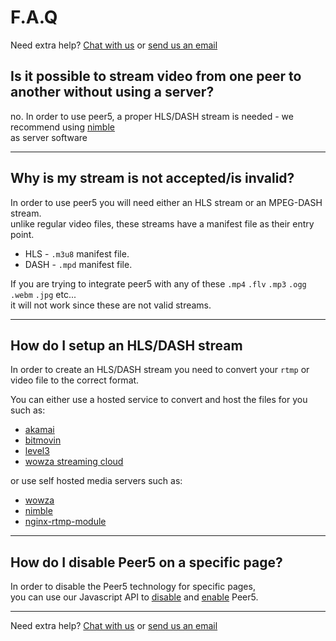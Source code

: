 # F.A.Q

Need extra help? <a href="javascript:Intercom('show')">Chat with us</a> or [send us an email](mailto:info@peer5.com)

## Is it possible to stream video from one peer to another without using a server?
no. In order to use peer5, a proper HLS/DASH stream is needed - we recommend using [nimble](https://wmspanel.com/nimble)  
as server software

---

## Why is my stream is not accepted/is invalid?
In order to use peer5 you will need either an HLS stream or an MPEG-DASH stream.  
 unlike regular video files, these streams have a manifest file as their entry point.
  
- HLS - `.m3u8` manifest file.  
- DASH - `.mpd` manifest file.

If you are trying to integrate peer5 with any of these `.mp4` `.flv` `.mp3` `.ogg` `.webm` `.jpg` etc...  
it will not work since these are not valid streams.  

---

## How do I setup an HLS/DASH stream
In order to create an HLS/DASH stream you need to convert your `rtmp` or video file to the correct format.

You can either use a hosted service to convert and host the files for you such as:  

- [akamai](https://www.akamai.com/)
- [bitmovin](https://bitmovin.com/)
- [level3](http://www.level3.com/)
- [wowza streaming cloud](https://www.wowza.com/)

or use self hosted media servers such as:

- [wowza](https://www.wowza.com/)
- [nimble](https://wmspanel.com/nimble)
- [nginx-rtmp-module](https://github.com/arut/nginx-rtmp-module)
 
---

## How do I disable Peer5 on a specific page?
In order to disable the Peer5 technology for specific pages,<br>
you can use our Javascript API to [disable](http://localhost:8000/guides/configuring-peer5/#disabling-p2p) and [enable](http://localhost:8000/guides/configuring-peer5/#enabling-p2p) Peer5.
 
---

Need extra help? <a href="javascript:Intercom('show')">Chat with us</a> or [send us an email](mailto:info@peer5.com)